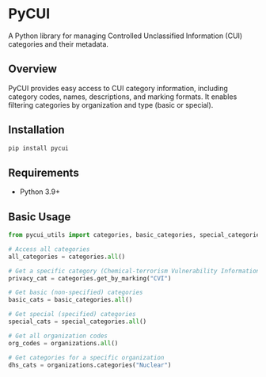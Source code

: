 # PyCUI

A Python library for managing Controlled Unclassified Information (CUI) categories and their metadata.

## Overview

PyCUI provides easy access to CUI category information, including category codes, names, descriptions, and marking formats. It enables filtering categories by organization and type (basic or special).

## Installation

```bash
pip install pycui
```

## Requirements

- Python 3.9+

## Basic Usage

```python
from pycui_utils import categories, basic_categories, special_categories, organizations

# Access all categories
all_categories = categories.all()

# Get a specific category (Chemical-terrorism Vulnerability Information) marking
privacy_cat = categories.get_by_marking("CVI")

# Get basic (non-specified) categories
basic_cats = basic_categories.all()

# Get special (specified) categories
special_cats = special_categories.all()

# Get all organization codes
org_codes = organizations.all()

# Get categories for a specific organization
dhs_cats = organizations.categories("Nuclear")
```
